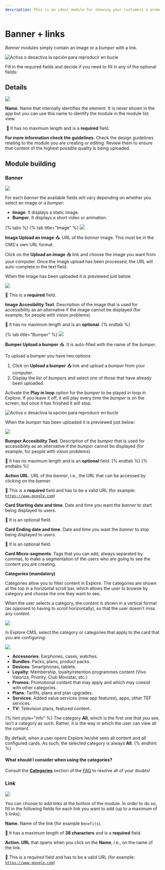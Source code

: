 ```yaml
---
description: This is an ideal module for showing your customers a promotion or any content related to a specific campaign that you wish to offer them.
---
```


# Banner + links

*Banner* modules simply contain an image or a *bumper* with a link.

![Activa o desactiva la opción para reproducir en bucle](../../.gitbook/assets/image%20%2829%29.png)

Fill in the required fields and decide if you need to fill in any of the optional fields:

## Details

![](../../.gitbook/assets/image%20%2813%29.png)

**Name**. Name that internally identifies the element. It is never shown in the app but you can use this name to identify the module in the module list view.‌

​​ 🔅 It has no maximum length and is a **required** field.‌

**For more information check the guidelines**. Check the design guidelines relating to the module you are creating or editing. Review them to ensure that content of the highest possible quality is being uploaded.

## Module building

### Banner

![](../../.gitbook/assets/image%20%2845%29.png)

For each *banner* the available fields will vary depending on whether you select an image or a *bumper*:

- **Image**. It displays a static image.
- **Bumper**. It displays a short video or animation.

{% tabs %} {% tab title="Image" %} ![](../../.gitbook/assets/image%20%2812%29.png)

**Image Upload an image** 📤. URL of the *banner* image. This must be in the CMS's own URL format.

Click on the **Upload an image** 📤 link and choose the image you want from your computer. Once the image upload has been processed, the URL will auto-complete in the text field.

When the image has been uploaded it is previewed just below.

![](https://lh4.googleusercontent.com/dULPpwb-XaQ083yWLTZF1G1l_7MO0cW70lM7eg5-ZpMvWyZAPBHjJJpMVNjiTUDtgMy1ng2b_JaSkVRGDZd84K0oSvZnzSS9wp_ddXuGkWXzR2Loo3Pbeio_0pm5ESpRuO28cUhx)

🔅 This is a **required** field.

**Image Accesibility Text**. Description of the image that is used for accessibility as an alternative if the image cannot be displayed (for example, for people with vision problems).

🔅 It has no maximum length and is an **optional**. {% endtab %}

{% tab title="Bumper" %} ![](../../.gitbook/assets/image%20%2823%29.png)

**Bumper Upload a bumper** 📤. It is auto-filled with the name of the *bumper*.

To upload a bumper you have two options:

1. Click on **Upload a bumper** 📤 link and upload a *bumper* from your computer.
2. Display the list of *bumpers* and select one of those that have already been uploaded.

Activate the **Play in loop** option for the *bumper* to be played in loop in Explore. If you leave it off, it will play every time the *bumper* is on the screen, but once it has finished it will stop.

![Activa o desactiva la opción para reproducir en bucle](../../.gitbook/assets/image%20%2829%29.png)

When the *bumper* has been uploaded it is previewed just below:

![](../../.gitbook/assets/image%20%2840%29.png)

**Bumper Accesibility Text**. Description of the *bumper* that is used for accessibility as an alternative if the *bumper* cannot be displayed (for example, for people with vision problems).

🔅 It has no maximum length and is an **optional** field. {% endtab %} {% endtabs %}

**Action URL**. URL of the *banner*​, i.e., the URL that can be accessed by clicking on the *banner*.

🔅 This is a **required** field and has to be a valid URL (for example: [`https://www.google.com`](https://www.google.com))

**Card Starting date and time**. Date and time you want the *banner* to start being displayed to users.

🔅  It is an optional field.

**Card Ending date and time**. Date and time you want the *banner* to stop being displayed to users.

🔅  It is an optional field.

**Card Micro-segments**. Tags that you can add, always separated by commas, to make a segmentation of the users who are going to see the content you are creating.

**Categories (mandatory)**

Categories allow you to filter content in Explore. The categories are shown at the top in a horizontal scroll bar, which allows the user to browse by category and choose the one they want to see.

When the user selects a category, the content is shown in a vertical format (as opposed to having to scroll horizontally), so that the user doesn't miss any content.

![](../../.gitbook/assets/categories_divices.png)

In Explore CMS, select the category or categories that apply to the card that you are configuring:

![](../../.gitbook/assets/categories_banner.png)

- **Accessories**: Earphones, cases, watches.
- **Bundles**: Packs, plans, product packs.
- **Devices**:  Smartphones, tablets.
- **Loyalty**: Membership, loyalty/​retention programmes content (Vivo Valoriza, Priority, Club Movistar, etc.)
- **Promos**: Promotional content that may apply and which may coexist with other categories.
- **Plans**: Tariffs, plans and plan upgrades.
- **Services**: Added value services (new app features), apps, other TEF services.
- **TV**: Television plans, featured content.

{% hint style="info" %} The category **All**, which is the first one that you see, isn't a category as such. Rather, it is the way in which the user can view all the content.

By default, when a user opens Explore he/​she sees all content and all configured cards. As such, the selected category is always **All**. {% endhint %}

#### What should I consider when using the categories?

Consult the [**Categories**](https://app.gitbook.com/@tef-novum/s/explore-cms/%7E/drafts/-LyYX2WN5Qc794RVRWmG/faq#categorias) section of the [FAQ](../../faq.md) to resolve all of your doubts!

### Link

![](../../.gitbook/assets/image%20%2877%29.png)

You can choose to add links at the bottom of the module. In order to do so, fill in the following fields for each link you want to add (up to a maximum of 5 links):

**Name**. Name of the link (for example `Benefits`).

🔅 It has a maximum length of **38 characters** and is a **required** field.

**Action. URL** that opens when you click on the **Name**, i.e., on the name of the link.

🔅 This is a required field and has to be a valid URL (for example: [`https://www.google.com`](https://www.google.com))
